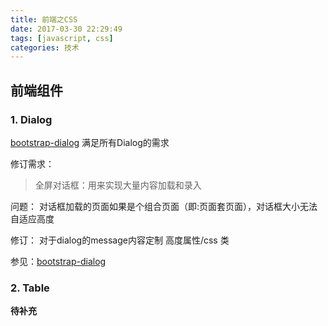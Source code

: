 ```yaml
---
title: 前端之CSS
date: 2017-03-30 22:29:49
tags: [javascript, css]
categories: 技术
---
```

## 前端组件
### 1. Dialog
[bootstrap-dialog](https://github.com/nakupanda/bootstrap3-dialog)
满足所有Dialog的需求

修订需求：
> 全屏对话框：用来实现大量内容加载和录入

问题：
对话框加载的页面如果是个组合页面（即:页面套页面），对话框大小无法自适应高度

修订：
对于dialog的message内容定制 高度属性/css 类

参见：[bootstrap-dialog](https://github.com/stone120/bootstrap3-dialog)

<!-- more -->

### 2. Table

**待补充**



